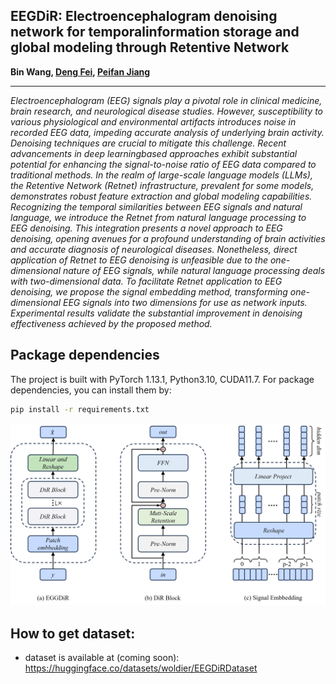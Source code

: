## EEGDiR: Electroencephalogram denoising network for temporalinformation storage and global modeling through Retentive Network

<b>
Bin Wang, 
<a href='https://cist.cdut.edu.cn/info/1118/2380.htm'>Deng Fei</a>, 
<a href='https://github.com/jiangpeifan'>Peifan Jiang</a>
</b>

<hr>
<i>Electroencephalogram (EEG) signals play a pivotal role in clinical medicine, brain research, and
neurological disease studies. However, susceptibility to various physiological and environmental artifacts introduces noise in recorded EEG data, impeding accurate analysis of underlying brain activity.
Denoising techniques are crucial to mitigate this challenge. Recent advancements in deep learningbased approaches exhibit substantial potential for enhancing the signal-to-noise ratio of EEG data
compared to traditional methods. In the realm of large-scale language models (LLMs), the Retentive
Network (Retnet) infrastructure, prevalent for some models, demonstrates robust feature extraction
and global modeling capabilities. Recognizing the temporal similarities between EEG signals and
natural language, we introduce the Retnet from natural language processing to EEG denoising. This
integration presents a novel approach to EEG denoising, opening avenues for a profound understanding
of brain activities and accurate diagnosis of neurological diseases. Nonetheless, direct application
of Retnet to EEG denoising is unfeasible due to the one-dimensional nature of EEG signals, while
natural language processing deals with two-dimensional data. To facilitate Retnet application to EEG
denoising, we propose the signal embedding method, transforming one-dimensional EEG signals into
two dimensions for use as network inputs. Experimental results validate the substantial improvement
in denoising effectiveness achieved by the proposed method.</i>

## Package dependencies
The project is built with PyTorch 1.13.1, Python3.10, CUDA11.7. For package dependencies, you can install them by:
```bash
pip install -r requirements.txt
```
![Uformer](image/fig2.jpg)
## How to get dataset:
- dataset is available at (coming soon): https://huggingface.co/datasets/woldier/EEGDiRDataset
